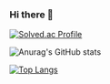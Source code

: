 ### Hi there 👋
[![Solved.ac Profile](http://mazassumnida.wtf/api/v2/generate_badge?boj=psy785)](https://solved.ac/psy785/)

![Anurag's GitHub stats](https://github-readme-stats.vercel.app/api?username=hayul93&show_icons=true&theme=radical)

[![Top Langs](https://github-readme-stats.vercel.app/api/top-langs/?username=hayul93)](https://github.com/hayul93/github-readme-stats)

<!--
**hayul93/hayul93** is a ✨ _special_ ✨ repository because its `README.md` (this file) appears on your GitHub profile.

Here are some ideas to get you started:

- 🔭 I’m currently working on ...
- 🌱 I’m currently learning ...
- 👯 I’m looking to collaborate on ...
- 🤔 I’m looking for help with ...
- 💬 Ask me about ...
- 📫 How to reach me: ...
- 😄 Pronouns: ...
- ⚡ Fun fact: ...
-->
